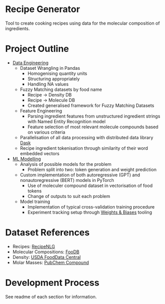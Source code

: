 # Recipe Generator

Tool to create cooking recipes using data for the molecular composition of ingredients.

# Project Outline

- [Data Engineering](https://github.com/stephankostov/recipe-generator-dataset)
    - Dataset Wrangling in Pandas
        - Homogenising quantity units
        - Structuring appropriately
        - Handling NA values
    - Fuzzy Matching datasets by food name
        - Recipe -> Density DB
        - Recipe -> Molecule DB
        - Created generalised framework for Fuzzy Matching Datasets
    - Feature Engineering 
        - Parsing ingredient features from unstructured ingredient strings with Named Entity Recognition model
        - Feature selection of most relevant molecule compounds based on various criteria
    - Parallelisation of all data processing with distributed data library [Dask](https://www.dask.org/) 
    - Recipe ingredient tokenisation through similarity of their word embedded vectors
- [ML Modelling](https://github.com/stephankostov/recipe-generator-models)
    - Analysis of possible models for the problem
        - Problem split into two: token generation and weight prediction
    - Custom implementation of both autoregressive (GPT) and nonautoregressive (BERT) models in PyTorch
        - Use of moleculer compound dataset in vectorisation of food tokens
        - Change of outputs to suit each problem
    - Model training 
        - Implementation of typical cross-validation training procedure
        - Experiment tracking setup through [Weights & Biases](https://wandb.ai/stephankostov/recipe-generator-tokens-gpt) tooling

# Dataset References

- Recipes: [RecipeNLG](https://recipenlg.cs.put.poznan.pl/)
- Molecular Compositions: [FooDB](https://foodb.ca/)
- Density: [USDA FoodData Central](https://fdc.nal.usda.gov/)
- Molar Masses: [PubChem Compound](https://pubchem.ncbi.nlm.nih.gov/#query=)


# Development Process

See readme of each section for information.



